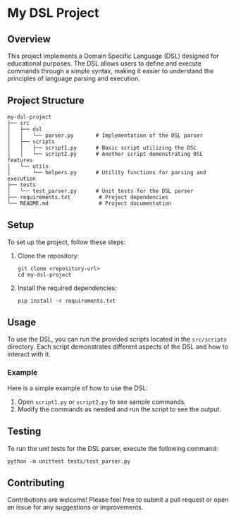 # My DSL Project

## Overview
This project implements a Domain Specific Language (DSL) designed for educational purposes. The DSL allows users to define and execute commands through a simple syntax, making it easier to understand the principles of language parsing and execution.

## Project Structure
```
my-dsl-project
├── src
│   ├── dsl
│   │   └── parser.py       # Implementation of the DSL parser
│   ├── scripts
│   │   ├── script1.py      # Basic script utilizing the DSL
│   │   └── script2.py      # Another script demonstrating DSL features
│   └── utils
│       └── helpers.py      # Utility functions for parsing and execution
├── tests
│   └── test_parser.py      # Unit tests for the DSL parser
├── requirements.txt         # Project dependencies
└── README.md                # Project documentation
```

## Setup
To set up the project, follow these steps:

1. Clone the repository:
   ```
   git clone <repository-url>
   cd my-dsl-project
   ```

2. Install the required dependencies:
   ```
   pip install -r requirements.txt
   ```

## Usage
To use the DSL, you can run the provided scripts located in the `src/scripts` directory. Each script demonstrates different aspects of the DSL and how to interact with it.

### Example
Here is a simple example of how to use the DSL:

1. Open `script1.py` or `script2.py` to see sample commands.
2. Modify the commands as needed and run the script to see the output.

## Testing
To run the unit tests for the DSL parser, execute the following command:
```
python -m unittest tests/test_parser.py
```

## Contributing
Contributions are welcome! Please feel free to submit a pull request or open an issue for any suggestions or improvements.